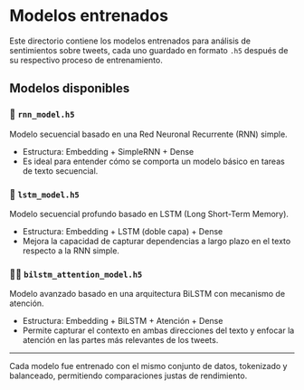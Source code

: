 # Modelos entrenados

Este directorio contiene los modelos entrenados para análisis de sentimientos sobre tweets, cada uno guardado en formato `.h5` después de su respectivo proceso de entrenamiento.

## Modelos disponibles

### 🧠 `rnn_model.h5`
Modelo secuencial basado en una Red Neuronal Recurrente (RNN) simple. 
- Estructura: Embedding + SimpleRNN + Dense
- Es ideal para entender cómo se comporta un modelo básico en tareas de texto secuencial.

### 🔁 `lstm_model.h5`
Modelo secuencial profundo basado en LSTM (Long Short-Term Memory).
- Estructura: Embedding + LSTM (doble capa) + Dense
- Mejora la capacidad de capturar dependencias a largo plazo en el texto respecto a la RNN simple.

### 🔁🧠 `bilstm_attention_model.h5`
Modelo avanzado basado en una arquitectura BiLSTM con mecanismo de atención.
- Estructura: Embedding + BiLSTM + Atención + Dense
- Permite capturar el contexto en ambas direcciones del texto y enfocar la atención en las partes más relevantes de los tweets.

---

Cada modelo fue entrenado con el mismo conjunto de datos, tokenizado y balanceado, permitiendo comparaciones justas de rendimiento.

